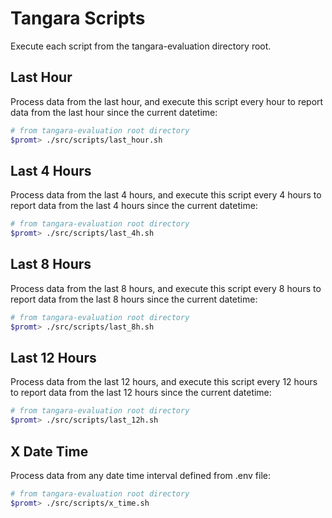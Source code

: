# Tangara Scripts

Execute each script from the tangara-evaluation directory root.

## Last Hour

Process data from the last hour, and execute this script every hour to report data from the last hour since the current datetime:

```bash
# from tangara-evaluation root directory
$promt> ./src/scripts/last_hour.sh
```

## Last 4 Hours

Process data from the last 4 hours, and execute this script every 4 hours to report data from the last 4 hours since the current datetime:

```bash
# from tangara-evaluation root directory
$promt> ./src/scripts/last_4h.sh
```

## Last 8 Hours

Process data from the last 8 hours, and execute this script every 8 hours to report data from the last 8 hours since the current datetime:

```bash
# from tangara-evaluation root directory
$promt> ./src/scripts/last_8h.sh
```

## Last 12 Hours

Process data from the last 12 hours, and execute this script every 12 hours to report data from the last 12 hours since the current datetime:

```bash
# from tangara-evaluation root directory
$promt> ./src/scripts/last_12h.sh
```

## X Date Time

Process data from any date time interval defined from .env file:

```bash
# from tangara-evaluation root directory
$promt> ./src/scripts/x_time.sh
```
